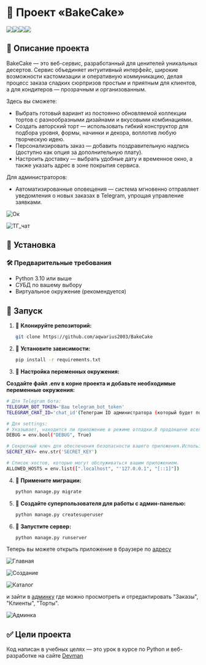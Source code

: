 # 🎂 Проект «BakeCake» 

![](https://i.postimg.cc/Dz6xDQFg/1.jpg)![](https://i.postimg.cc/50tsMH2M/2.jpg)![](https://i.postimg.cc/Qtn0NXFK/3.jpg)![](https://i.postimg.cc/yxgnkwRQ/4topt.jpg)

## 📌 Описание проекта

BakeCake — это веб-сервис, разработанный для ценителей уникальных десертов. Сервис объединяет интуитивный интерфейс, широкие возможности кастомизации и оперативную коммуникацию, делая процесс заказа сладких сюрпризов простым и приятным для клиентов, а для кондитеров — прозрачным и организованным.

Здесь вы сможете:

* Выбрать готовый вариант из постоянно обновляемой коллекции тортов с разнообразными дизайнами и вкусовыми комбинациями.
* Создать авторский торт — использовать гибкий конструктор для подбора уровня, формы, начинки и декора, воплотив любую творческую идею.
* Персонализировать заказ — добавить поздравительную надпись (доступно как опция за дополнительную плату).
* Настроить доставку — выбрать удобные дату и временное окно, а также указать адрес в зоне покрытия сервиса.

Для администраторов:

* Автоматизированные оповещения — система мгновенно отправляет уведомления о новых заказах в Telegram, упрощая управление заявками.

![Ок](https://i.postimg.cc/XYwHKSzt/ok-zakaz.jpg)

![ТГ_чат](https://i.postimg.cc/qB554GKD/image.jpg)

## 📌 Установка

### 🛠 Предварительные требования

- Python 3.10 или выше
- СУБД по вашему выбору
- Виртуальное окружение (рекомендуется)

## 🚀 Запуск

1. 📌 **Клонируйте репозиторий:**
   ```bash
   git clone https://github.com/aqwarius2003/BakeCake
   ```
   
2. 📌 **Установите зависимости:**
   ```bash
   pip install -r requirements.txt   
   ```
   
3. 📌 **Настройка переменных окружения:**

**Создайте файл .env в корне проекта и добавьте необходимые переменные окружения:**

```bash
# Для Telegram бота:
TELEGRAM_BOT_TOKEN='Ваш telegram_bot_token'
TELEGRAM_CHAT_ID='chat_id'(Телеграм ID администратора (который будет получать уведомления о новом заказе))

# Для settings:
# Указывает, находится ли приложение в режиме отладки.В продакшене всегда должно быть False.Если DEBUG = True, приложение будет выводить подробные сообщения об ошибках и автоматически перезагружаться при изменении кода.
DEBUG = env.bool("DEBUG", True)

# Секретный ключ для обеспечения безопасности вашего приложения.Используется для шифрования данных и защиты сессий.
SECRET_KEY= env.str('SECRET_KEY')

# Список хостов, которые могут обслуживаться вашим приложением.
ALLOWED_HOSTS = env.list([".localhost", "'127.0.0.1", "[::1]"])
```

4. 📌 **Примените миграции:**

   ```bash
   python manage.py migrate   
   ```

5. 📌 **Создайте суперпользователя для работы с админ-панелью:**

   ```bash
   python manage.py createsuperuser   
   ```
6. 📌 **Запустите сервер:**

   ```bash
   python manage.py runserver   
   ```
 Теперь вы можете открыть приложение в браузере по [адресу](http://127.0.0.1:8000/)  
 
![Главная](https://i.postimg.cc/QNw0RdLR/image.jpg)

![Создание](https://i.postimg.cc/h4yHhBkr/sozdanie-torta.jpg)

![Каталог](https://i.postimg.cc/rF73C9FR/katalog.jpg)
 
 и зайти в [админку](http://127.0.0.1:8000/admin/) где можно просмотреть и отредактировать "Заказы", "Клиенты", "Торты".

![Админка](https://i.postimg.cc/RFPb37DF/image.jpg)


## ✅ Цели проекта

Код написан в учебных целях — это урок в курсе по Python и веб-разработке на сайте [Devman](https://dvmn.org)
